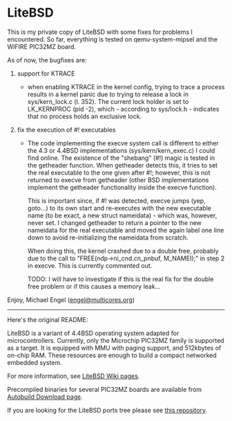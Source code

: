 LiteBSD
=======

This is my private copy of LiteBSD with some fixes for problems I encountered.
So far, everything is tested on qemu-system-mipsel and the WIFIRE PIC32MZ board.

As of now, the bugfixes are:

1. support for KTRACE
   - when enabling KTRACE in the kernel config, trying to trace a process
     results in a kernel panic due to trying to release a lock in 
     sys/kern_lock.c (l. 352). The current lock holder is set to LK_KERNPROC
     (pid -2), which - according to sys/lock.h - indicates that no process 
     holds an exclusive lock.

2. fix the execution of #! executables
   - The code implementing the execve system call is different to either the
     4.3 or 4.4BSD implementations (sys/kern/kern_exec.c) I could find online.
     The existence of the "shebang" (#!) magic is tested in the getheader 
     function. When getheader detects this, it tries to set the real executable 
     to the one given after #!; however, this is not returned to execve from
     getheader (other BSD implementations implement the getheader functionality
     inside the execve function).

     This is important since, if #! was detected, execve jumps (yep, goto...)
     to its own start and re-executes with the new executable name (to be exact,
     a new struct nameidata) - which was, however, never set. I changed getheader 
     to return a pointer to the new nameidata for the real executable and moved
     the again label one line down to avoid re-initializing the nameidata from 
     scratch. 

     When doing this, the kernel crashed due to a double free, probably due to 
     the call to "FREE(ndp->ni_cnd.cn_pnbuf, M_NAMEI);" in step 2 in execve. 
     This is currently commented out.
     
     TODO: I will have to investigate if this is the real fix for the double free
     problem or if this causes a memory leak...


Enjoy,
    Michael Engel (engel@multicores.org)

----

Here's the original README:

LiteBSD is a variant of 4.4BSD operating system adapted for microcontrollers.
Currently, only the Microchip PIC32MZ family is supported as a target.
It is equipped with MMU with paging support, and 512kbytes of on-chip RAM.
These resources are enough to build a compact networked embedded system.

For more information, see [LiteBSD Wiki pages](https://github.com/sergev/LiteBSD/wiki).

Precompiled binaries for several PIC32MZ boards are available from
[Autobuild Download page](http://litebsd.org/wiki/autobuild.php).

If you are looking for the LiteBSD ports tree please see
[this repository](https://github.com/ibara/LiteBSD-Ports).
